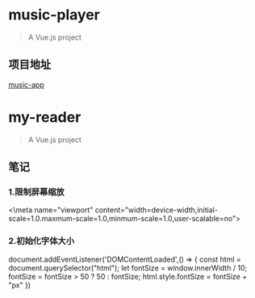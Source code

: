 # music-player

> A Vue.js project

## 项目地址

[music-app](http://zhongwood.likesyou.org/music-app/)

# my-reader

> A Vue.js project

## 笔记

### 1.限制屏幕缩放

<\meta name="viewport" content="width=device-width,initial-scale=1.0.maxmum-scale=1.0,minmum-scale=1.0,user-scalable=no">

### 2.初始化字体大小

document.addEventListener('DOMContentLoaded',() => {
  const html = document.querySelector("html");
  let fontSize = window.innerWidth / 10;
  fontSize = fontSize > 50 ? 50 : fontSize;
  html.style.fontSize = fontSize + "px"
})
